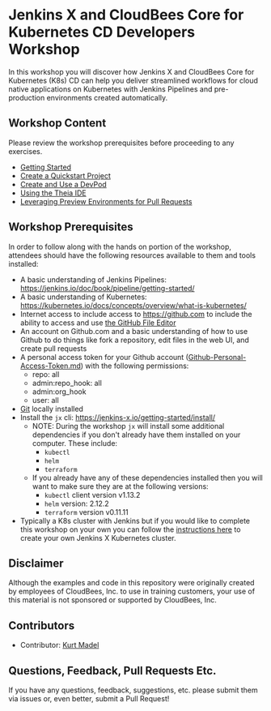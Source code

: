 # Jenkins X and CloudBees Core for Kubernetes CD Developers Workshop
In this workshop you will discover how Jenkins X and CloudBees Core for Kubernetes (K8s) CD can help you deliver streamlined workflows for cloud native applications on Kubernetes with Jenkins Pipelines and pre-production environments created automatically.

## Workshop Content
Please review the workshop prerequisites before proceeding to any exercises.
* [Getting Started](./getting-started.md)
* [Create a Quickstart Project](./create-quickstart.md)
* [Create and Use a DevPod](./create-devpod.md)
* [Using the Theia IDE](./theia-ide.md)
* [Leveraging Preview Environments for Pull Requests](./preview-environments.md)

## Workshop Prerequisites

In order to follow along with the hands on portion of the workshop, attendees should have the following resources available to them and tools installed:

  * A basic understanding of Jenkins Pipelines: https://jenkins.io/doc/book/pipeline/getting-started/ 
  * A basic understanding of Kubernetes: https://kubernetes.io/docs/concepts/overview/what-is-kubernetes/ 
  * Internet access to include access to https://github.com to include the ability to access and use [the GitHub File Editor](https://help.github.com/articles/editing-files-in-your-repository/)
  * An account on Github.com and a basic understanding of how to use Github to do things like fork a repository, edit files in the web UI, and create pull requests
  * A personal access token for your Github account ([Github-Personal-Access-Token.md](Github-Personal-Access-Token.md)) with the following permissions:
    - repo: all
    - admin:repo_hook: all
    - admin:org_hook
    - user: all
  * [Git](https://git-scm.com/) locally installed
  * Install the `jx` cli: https://jenkins-x.io/getting-started/install/ 
    - NOTE: During the workshop `jx` will install some additional dependencies if you don't already have them installed on your computer. These include:
      * `kubectl`
      * `helm`
      * `terraform`
    * If you already have any of these dependencies installed then you will want to make sure they are at the following versions:
      * `kubectl` client version v1.13.2
      * `helm` version: 2.12.2
      * `terraform` version v0.11.11 
  * Typically a K8s cluster with Jenkins but if you would like to complete this workshop on your own you can follow the [instructions here](https://go.cloudbees.com/docs/cloudbees-core/kubernetes-cd-install-guide/) to create your own Jenkins X Kubernetes cluster.

## Disclaimer

Although the examples and code in this repository were originally created by employees of CloudBees, Inc. to use in training customers, your use of this material is not sponsored or supported by CloudBees, Inc.

## Contributors 

* Contributor: [Kurt Madel](https://github.com/kmadel)
 
## Questions, Feedback, Pull Requests Etc.

If you have any questions, feedback, suggestions, etc. please submit them via issues or, even better, submit a Pull Request!

